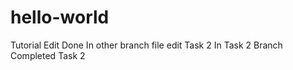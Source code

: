 # hello-world
Tutorial 
Edit
Done
In other branch file edit
Task 2
In Task 2 Branch
Completed Task 2
